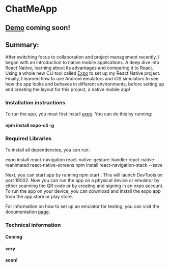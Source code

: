 # ChatMeApp

## [Demo](https://lucianmurmurache.github.io/ChatMeApp/) coming soon!

## Summary:
After switching focus to collaboration and project management recently, I began with an introduction to native mobile applications. A deep dive into React Native, learning about its advantages and comparing it to React. Using a whole new CLI tool called [Expo](https://expo.io/) to set up my React Native project. Finally, I learned how to use Android emulators and iOS simulators to see how the app looks and behaves in different environments, before setting up and creating the layout for this project, a native mobile app!

### Installation instructions

To run the app, you must first install [expo](https://expo.io/). You can do this by running:

#### npm install expo-cli -g

### Required Libraries

To install all dependencies, you can run:

expo install react-navigation react-native-gesture-handler react-native-reanimated react-native-screens npm install react-navigation-stack --save

Next, you can start app by running npm start . This will launch DevTools on port 19002. Now you can run the app on a physical device or emulator by either scanning the QR code or by creating and signing in an expo account. To run the app on your device, you can download and install the expo app from the app store or play store.

For information on how to set up an emulator for testing, you can visit the documentation [page](https://docs.expo.io/versions/latest/workflow/android-studio-emulator/). 

### Technical information

#### Coming
#### very
#### soon!